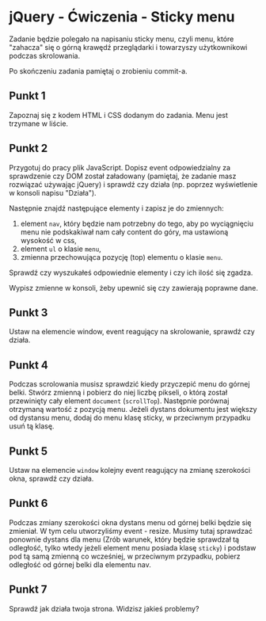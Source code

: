 # jQuery - Ćwiczenia - Sticky menu

Zadanie będzie polegało na napisaniu sticky menu, czyli menu, które "zahacza" się o górną krawędź przeglądarki i towarzyszy użytkownikowi podczas skrolowania.

Po skończeniu zadania pamiętaj o zrobieniu commit-a.

## Punkt 1
Zapoznaj się z kodem HTML i CSS dodanym do zadania. Menu jest trzymane w liście.

## Punkt 2
Przygotuj do pracy plik JavaScript.  Dopisz event odpowiedzialny za sprawdzenie czy DOM został załadowany (pamiętaj, że zadanie masz rozwiązać używając jQuery) i sprawdź czy działa (np. poprzez wyświetlenie w konsoli napisu "Działa").

Następnie znajdź następujące elementy i zapisz je do zmiennych:

1. element ```nav```, który będzie nam potrzebny do tego, aby po wyciągnięciu menu nie podskakiwał nam cały content do góry, ma ustawioną wysokość w css,
2. element ```ul``` o klasie ```menu```,
3. zmienna przechowująca pozycję (top) elementu o klasie ```menu```.

Sprawdź czy wyszukałeś odpowiednie elementy i czy ich ilość się zgadza.

Wypisz zmienne w konsoli, żeby upewnić się czy zawierają poprawne dane.

## Punkt 3
Ustaw na elemencie window, event reagujący na skrolowanie, sprawdź czy działa.

## Punkt 4
Podczas scrolowania musisz sprawdzić kiedy przyczepić menu do górnej belki. Stwórz zmienną i pobierz do niej liczbę pikseli, o którą został przewinięty cały element ```document```  (```scrollTop```).
Następnie porównaj otrzymaną wartość z pozycją menu. Jeżeli dystans dokumentu jest większy od dystansu menu, dodaj do menu klasę sticky, w przeciwnym przypadku usuń tą klasę.

## Punkt 5
Ustaw na elemencie ```window``` kolejny event reagujący na zmianę szerokości okna, sprawdź czy działa.

## Punkt 6
Podczas zmiany szerokości okna dystans menu od górnej belki będzie się zmieniał. W tym celu utworzyliśmy event - resize.
Musimy tutaj sprawdzać ponownie dystans dla menu (Zrób warunek, który będzie sprawdzał tą odległość, tylko wtedy jeżeli element menu posiada klasę ```sticky```) i podstaw pod tą samą zmienną co wcześniej, w przeciwnym przypadku, pobierz odległość od górnej belki dla elementu nav.

## Punkt 7
Sprawdź jak działa twoja strona. Widzisz jakieś problemy?
